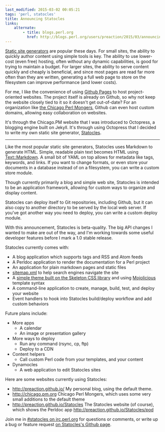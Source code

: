 ```yaml
---
last_modified: 2015-03-02 00:05:21
tags: 'perl, statocles'
title: Announcing Statocles
links:
    alternate:
        - title: blogs.perl.org
          href: http://blogs.perl.org/users/preaction/2015/03/announcing-statocles-static-site-generator.html
---
```

[Static site generators](http://staticsitegenerators.net) are popular these
days. For small sites, the ability to quickly author content using simple tools
is key. The ability to use lower-cost (even free) hosting, often without any
dynamic capabilities, is good for trying to maintain a budget. For larger
sites, the ability to serve content quickly and cheaply is beneficial, and
since most pages are read far more often than they are written, generating a
full web page to store on the filesystem can improve performance (and lower
costs).

For me, I like the convenience of using [Github Pages](http://pages.github.com)
to host project-oriented websites. The project itself is already on Github, so
why not keep the website closely tied to it so it doesn't get out-of-date? For
an organization like [the Chicago Perl Mongers](http://chicago.pm.org), Github
can even host custom domains, allowing easy collaboration on websites.

It's through the Chicago.PM website that I was introduced to Octopress, a
blogging engine built on Jekyll. It's through using Octopress that I decided to
write my own static site generator,
[Statocles](http://preaction.github.io/Statocles).

---

Like the most popular static site generators, Statocles uses Markdown to
generate HTML. Simple, readable plain text becomes HTML using
[Text::Markdown](http://metacpan.org/pod/Text::Markdown). A small bit of YAML
on top allows for metadata like tags, keywords, and links. If you want to
change formats, or even store your documents in a database instead of on a
filesystem, you can write a custom store module.

Though currently primarily a blog and simple web site, Statocles is intended to
be an application framework, allowing for custom ways to organize and display
content.

Statocles can deploy itself to Git repositories, including Github, but it can
also copy  to another directory to be served by the local web server. If you've
got another way you need to deploy, you can write a custom deploy module.

With this announcement, Statocles is beta-quality. The big API changes I wanted
to make are out of the way, and I'm working towards some useful developer
features before I mark a 1.0 stable release.

Statocles currently comes with:

* A blog application which supports tags and RSS and Atom feeds
* A Perldoc application to render the documentation for a Perl project
* An application for plain markdown pages and static files
* [sitemap.xml](http://sitemaps.org) to help search engines navigate the site
* A [simple theme built on the Skeleton CSS
  library](http://preaction.github.io/Statocles/theme/style.html) and using
  [Mojolicious](http://mojolicio.us) template syntax
* A command-line application to create, manage, build, test, and deploy your website
* Event handlers to hook into Statocles build/deploy workflow and add custom
  behaviors

Future plans include:

* More apps
    * A calendar
    * An image or presentation gallery
* More ways to deploy
    * Run any command (rsync, cp, ftp)
    * Deploy to a CDN
* Content helpers
    * Call custom Perl code from your templates, and your content
* Dynamocles
    * A web application to edit Statocles sites

Here are some websites currently using Statocles:

* <http://preaction.github.io/> My personal blog, using the default theme.
* <http://chicago.pm.org> Chicago Perl Mongers, which uses some very small
  additions to the default theme
* <http://preaction.github.io/Statocles> The Statocles website (of course),
  which shows the Perldoc app <http://preaction.github.io/Statocles/pod>

Join me in [#statocles on
irc.perl.org](https://chat.mibbit.com/?channel=%23statocles&server=irc.perl.org)
for questions or comments, or write up a bug or feature request [on Statocles's
Github page](http://github.com/preaction/Statocles).
